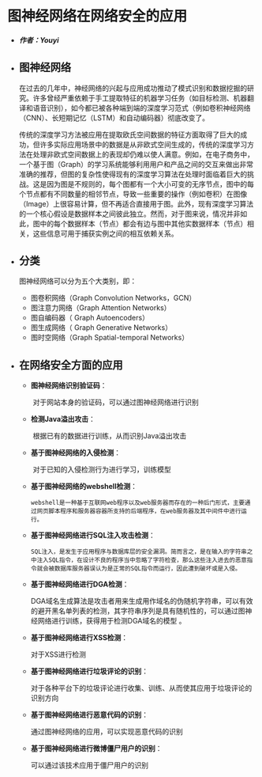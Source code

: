 # 图神经网络在网络安全的应用

- ##### 作者：Youyi

- ## 图神经网络

  ​        在过去的几年中，神经网络的兴起与应用成功推动了模式识别和数据挖掘的研究。许多曾经严重依赖于手工提取特征的机器学习任务（如目标检测、机器翻译和语音识别），如今都已被各种端到端的深度学习范式（例如卷积神经网络（CNN）、长短期记忆（LSTM）和自动编码器）彻底改变了。

  ​        传统的深度学习方法被应用在提取欧氏空间数据的特征方面取得了巨大的成功，但许多实际应用场景中的数据是从非欧式空间生成的，传统的深度学习方法在处理非欧式空间数据上的表现却仍难以使人满意。例如，在电子商务中，一个基于图（Graph）的学习系统能够利用用户和产品之间的交互来做出非常准确的推荐，但图的复杂性使得现有的深度学习算法在处理时面临着巨大的挑战。这是因为图是不规则的，每个图都有一个大小可变的无序节点，图中的每个节点都有不同数量的相邻节点，导致一些重要的操作（例如卷积）在图像（Image）上很容易计算，但不再适合直接用于图。此外，现有深度学习算法的一个核心假设是数据样本之间彼此独立。然而，对于图来说，情况并非如此，图中的每个数据样本（节点）都会有边与图中其他实数据样本（节点）相关，这些信息可用于捕获实例之间的相互依赖关系。

- ## 分类

  图神经网络可以分为五个大类别，即：

  - 图卷积网络（Graph Convolution Networks，GCN）
  - 图注意力网络（Graph Attention Networks）
  - 图自编码器（ Graph Autoencoders）
  - 图生成网络（ Graph Generative Networks）
  - 图时空网络（Graph Spatial-temporal Networks）





- ## 在网络安全方面的应用

  - **图神经网络识别验证码**：

    ​	对于网站本身的验证码，可以通过图神经网络进行识别

  - **检测Java溢出攻击**：

    ​	根据已有的数据进行训练，从而识别Java溢出攻击

  - **基于图神经网络的入侵检测**：

    ​	对于已知的入侵检测行为进行学习，训练模型

  - **基于图神经网络的webshell检测**：

     	webshell是一种基于互联网web程序以及web服务器而存在的一种后门形式，主要通过网页脚本程序和服务器容器所支持的后端程序，在web服务器及其中间件中进行运 行。

  - **基于图神经网络进行SQL注入攻击检测**：

      	SQL注入，是发生于应用程序与数据库层的安全漏洞。简而言之，是在输入的字符串之中注入SQL指令，在设计不良的程序当中忽略了字符检查，那么这些注入进去的恶意指令就会被数据库服务器误认为是正常的SQL指令而运行，因此遭到破坏或是入侵。 

  - **基于图神经网络进行DGA检测**：

    ​	DGA域名生成算法是攻击者用来生成用作域名的伪随机字符串，可以有效的避开黑名单列表的检测，其字符串序列是具有随机性的，可以通过图神经网络进行训练，获得用于检测DGA域名的模型 。

  - **基于图神经网络进行XSS检测**：

    对于XSS进行检测

  - **基于图神经网络进行垃圾评论的识别**：

    对于各种平台下的垃圾评论进行收集、训练、从而使其应用于垃圾评论的识别方向

  - **基于图神经网络进行恶意代码的识别**：

    通过图神经网络的应用，可以实现恶意代码的识别

  - **基于图神经网络进行微博僵尸用户的识别**：

    可以通过该技术应用于僵尸用户的识别